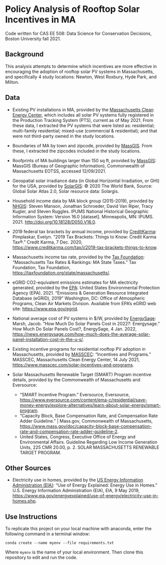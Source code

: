 # Policy Analysis of Rooftop Solar Incentives in MA  

Code written for CAS EE 508: Data Science for Conservation Decisions, Boston University fall 2021.

## Background

This analysis attempts to determine which incentives are more effective in encouraging the adoption of rooftop solar PV systems in Massachusetts, and specifically 4 study locations: Newton, West Roxbury, Hyde Park, and Milton. 

## Data  

- Existing PV installations in MA, provided by the [Massachusetts Clean Energy Center](https://www.masscec.com/public-records-requests), which includes all solar PV systems fully registered in the Production Tracking System (PTS), current as of May 2021. From these data, I extracted the PV systems that were listed as: residential; multi-family residential; mixed-use (commercial & residential); and that were not third-party owned in the study locations.

- Boundaries of MA by town and zipcode, provided by [MassGIS](https://www.mass.gov/info-details/massgis-data-zip-codes-5-digit-from-here-navteq). From these, I extracted the zipcodes included in the study locations.

- Roofprints of MA buildings larger than 150 sq ft, provided by [MassGIS](https://www.mass.gov/info-details/massgis-data-building-structures-2-d): MassGIS (Bureau of Geographic Information), Commonwealth of Massachusetts EOTSS, accessed 12/09/2021.  

- Geospatial solar irradiance data (in Global Horizontal Irradiation, or GHI) for the USA, provided by [SolarGIS](https://solargis.com/maps-and-gis-data/download/usa): © 2020 The World Bank, Source: Global Solar Atlas 2.0, Solar resource data: Solargis.

- Household income data by MA block group (2015-2019), provided by [NHGIS](https://data2.nhgis.org/): Steven Manson, Jonathan Schroeder, David Van Riper, Tracy Kugler, and Steven Ruggles. IPUMS National Historical Geographic Information System: Version 16.0 [dataset]. Minneapolis, MN: IPUMS. 2021. http://doi.org/10.18128/D050.V16.0.

- 2019 federal tax brackets by annual income, provided by [CreditKarma](https://www.creditkarma.com/tax/i/2019-tax-brackets-things-to-know): Pimplaskar, Evelyn. “2019 Tax Brackets: Things to Know: Credit Karma Tax®.” Credit Karma, 7 Dec. 2020, https://www.creditkarma.com/tax/i/2019-tax-brackets-things-to-know. 

- Massachusetts income tax rate, provided by the [Tax Foundation](https://taxfoundation.org/state/massachusetts/): “Massachusetts Tax Rates & Rankings: MA State Taxes.” Tax Foundation, Tax Foundation, https://taxfoundation.org/state/massachusetts/.

- eGRID CO2-equivalent emissions estimates for MA electricity generated, provided by the [EPA](https://www.epa.gov/sites/default/files/2015-10/documents/egrid2012_summarytables_0.pdf): United States Environmental Protection Agency (EPA). 2021. “Emissions & Generation Resource Integrated Database (eGRID), 2019” Washington, DC: Office of Atmospheric Programs, Clean Air Markets Division. Available from EPA’s eGRID web site: https://www.epa.gov/egrid.

- National average cost of PV systems in $/W, provided by [EnergySage](https://news.energysage.com/how-much-does-the-average-solar-panel-installation-cost-in-the-u-s/): Marsh, Jacob. “How Much Do Solar Panels Cost in 2022?: Energysage.” How Much Do Solar Panels Cost?, EnergySage, 4 Jan. 2022, https://news.energysage.com/how-much-does-the-average-solar-panel-installation-cost-in-the-u-s/. 

- Existing incentive programs for residential rooftop PV adoption in Massachusetts, provided by [MASSCEC](https://www.masscec.com/solar-incentives-and-programs): “Incentives and Programs.” MASSCEC, Massachusetts Clean Energy Center, 14 July 2021, https://www.masscec.com/solar-incentives-and-programs.

- Solar Massachusetts Renewable Target (SMART) Program incentive details, provided by the Commonwealth of Massachusetts and Eversource:
  - “SMART Incentive Program.” Eversource, Eversource, https://www.eversource.com/content/ema-c/residential/save-money-energy/explore-alternatives/learn-about-solar-energy/smart-program.
  - “Capacity Block, Base Compensation Rate, and Compensation Rate Adder Guideline.” | Mass.gov, Commonwealth of Massachusetts, https://www.mass.gov/doc/capacity-block-base-compensation-rate-and-compensation-rate-adder-guideline-2.
  - United States, Congress, Executive Office of Energy and Environmental Affairs. Guideline Regarding Low Income Generation Units, 225 CMR 20.00, p. 2. SOLAR MASSACHUSETTS RENEWABLE TARGET PROGRAM.

## Other Sources

- Electricity use in homes, provided by the [US Energy Information Administration (EIA)](https://www.eia.gov/energyexplained/use-of-energy/electricity-use-in-homes.php): “Use of Energy Explained: Energy Use in Homes.” U.S. Energy Information Administration (EIA), EIA, 9 May 2019, https://www.eia.gov/energyexplained/use-of-energy/electricity-use-in-homes.php. 


## Use Instructions  

To replicate this project on your local machine with anaconda, enter the following command in a terminal window:  

`conda create --name myenv --file requirements.txt`  

Where `myenv` is the name of your local environment. Then clone this repository to edit and run the code. 
